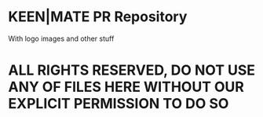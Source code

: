 # KEEN|MATE PR Repository
With logo images and other stuff

# ALL RIGHTS RESERVED, DO NOT USE ANY OF FILES HERE WITHOUT OUR EXPLICIT PERMISSION TO DO SO
